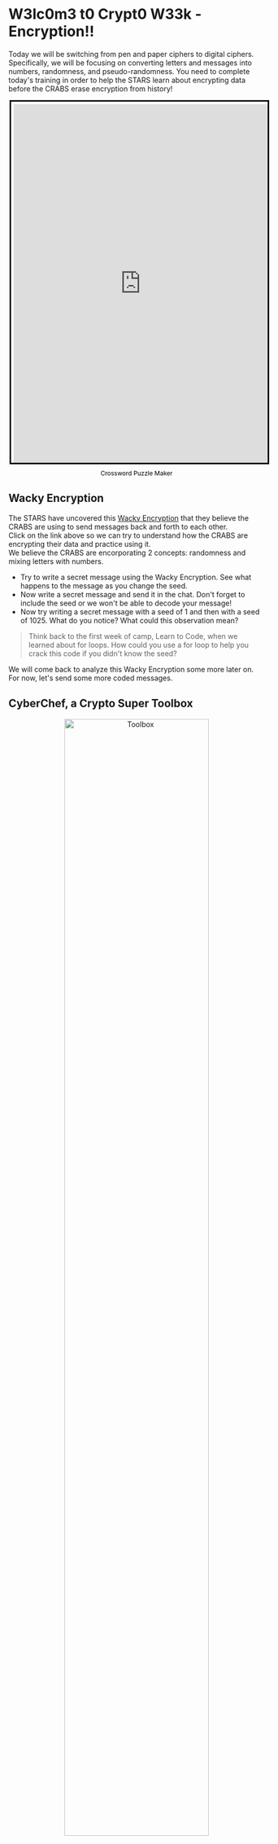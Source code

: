 # W3lc0m3 t0 Crypt0 W33k - Encryption!!

Today we will be switching from pen and paper ciphers to digital ciphers.  
Specifically, we will be focusing on converting letters and messages into numbers, randomness, and pseudo-randomness.  You need to complete today's training in order to help the STARS learn about encrypting data before the CRABS erase encryption from history!

<div style="margin:auto; display:flex; flex-direction:column; height:740px; max-width:500px">
    <iframe border="0" src="https://crosswordlabs.com/embed/encryption-crossword-3?clue_height=40" style="flex:1; width:100%; padding:5px 0px 0 5px; border:3px solid black; "></iframe>
    <a target="_blank" style="align-self:center; font-size:12px; color:black; padding-top:10px; text-decoration:none;text-align:center" href="https://crosswordlabs.com">Crossword Puzzle Maker</a>
</div>

## Wacky Encryption

The STARS have uncovered this [Wacky Encryption](https://codepen.io/AndyNovo/full/jOWqrYQ) that they believe the CRABS are using to send messages back and forth to each other.  
Click on the link above so we can try to understand how the CRABS are encrypting their data and practice using it.  
We believe the CRABS are encorporating 2 concepts: randomness and mixing letters with numbers.

 - Try to write a secret message using the Wacky Encryption. See what happens to the message as you change the seed.
 - Now write a secret message and send it in the chat. Don't forget to include the seed or we won't be able to decode your message!
 - Now try writing a secret message with a seed of 1 and then with a seed of 1025.
  What do you notice? What could this observation mean?

 > Think back to the first week of camp, Learn to Code, when we learned about for loops. 
 > How could you use a for loop to help you crack this code if you didn't know the seed?

We will come back to analyze this Wacky Encryption some more later on. For now, let's send some more coded messages.

## CyberChef, a Crypto Super Toolbox

<center><img src="https://images.unsplash.com/photo-1585569695919-db237e7cc455?ixlib=rb-1.2.1&ixid=eyJhcHBfaWQiOjEyMDd9&auto=format&fit=crop&w=1400&q=60" alt="Toolbox" width="75%"/></center>

The STARS are very serious about keeping information safe, 
so they want you to practicing sending coded messages.  
Let's visit the [CyberChef](https://gchq.github.io/CyberChef/) website, which the STARS use all the time.  
If you are following along with this lesson on your own, it may be helpful to check out [this reference](https://udel.codes/cyberchef) for how to use Cyberchef.  
CyberChef is so useful in cryptography! If we're spies, then CyberChef is our spy kit.  
It can encode and decode messages crazy fast, and all we have to do is tell it 
which kind of cipher to use.  
CyberChef is so smart, sometimes it can even guess the cipher being used without you telling it!

## Converting Letters to Numbers

Yesterday, we looked at ways to code messages by converting the plaintext alphabet 
to a different alphabet that still used letters.  
Today, we are going to look at ways to represent the plaintext alphabet using numbers.  
Let's start by looking up the **A1Z26 Cipher Encode** in CyberChef.  
Type in some messages in the Input Section and see if you can figure out how this cipher works.  
This is the driving cipher behind the Wacky Encryption web app from earlier!

## More Examples and Practice

Here are several messages, copy and paste them into CyberChef to try and decode them.

**A1Z26 Cipher Encoding**  
23 5 12 3 15 13 5 20 15 3 18 25 16 20 15 23 5 5 11 4 1 25 20 23 15

**Binary Encoding**  
01000011 01101111 01101101 01110000 01110101 01110100 01100101 01110010 01110011 00100000 
01100001 01110010 01100101 00100000 01101010 01110101 01110011 01110100 00100000 01100001 
00100000 01100011 01101111 01101100 01101100 01100101 01100011 01110100 01101001 01101111 
01101110 00100000 01101111 01100110 00100000 00110000 01110011 00100000 01100001 01101110 
01100100 00100000 00110001 01110011 00001010

 > *Side Note about Binary*  
 > Binary is the language of computers. Every character you’ve ever typed into a keyboard was 
 > saved as 0s and 1s. The physical representation of this is a light switching on and off in 
 > the CPU to represent 0s and 1s.

**Base64 Encoding**  
Q3liZXJzZWN1cml0eSBpcyBhbGwgYXJvdW5kIHVz

**ASCII Decimal / To Decimal**  
10 84 104 101 32 65 83 67 73 73 32 100 101 99 105 109 97 108 32 115 121 115 116 101 109 32 105 
115 32 115 111 109 101 116 105 109 101 115 32 106 117 115 116 32 99 97 108 108 101 100 32 100 
101 99 105 109 97 108 32 115 121 115 116 101 109

**Hex Encoding**  
72 61 6e 64 6f 6d 6e 65 73 73 20 69 73 20 74 68 65 20 68 65 61 72 74 20 6f 66 20 63 72 79 
70 74 6f 67 72 61 70 68 79

Now, as part of your STARS training, you can encode your own secret message in CyberChef using any method that we just learned. 
Try changing a few characters here and there and use different methods.  
Once you’ve encoded your message, send it in the chat so we can all try to decode it.  
Try to recognize which ciphers other people are using by comparing them to the examples 
we did together and then try to decode the other messages.

Now, you can write another secret message in CyberChef. 
This time, you can use any method of encoding under the “Data Format” tab as long as it 
has a “To” and a “From” tool. 
Try changing a few characters here and there and use different methods.  
Once again, send your encoded message in the chat so we can all try to decode it. 
We may have to use more trial and error this time since you could have used a 
cipher we haven't seen before.

 > Note that everyone can read every message in this stage.  
 > No encryption has happened, only coding, because everyone knows how to decode your messages.  
 > This is good, but the STARS want more secrecy when sending messages so that the CRABS can't decode them.  
 > The STARS really want to *encrypt* their messages, which happens when the way to decode your message is a secret.

## Intro to Encryption

Now that we’ve seen a bunch of ways to convert letters and messages into numbers, 
let’s take it a step further and look at how we can *encrypt* those numbers.  
In order to do that, we would need some way to "mix" secret stuff and plaintext.  

## Intro to Steganography: Hiding In Plain Sight

The STARS have been learning about steganography: the practice of concealing messages within other nonsecret data.  
For your STARS training, you will need to learn about steganography.  
A STARS agent sent you the image below, but there is hidden information in the image that can tell us what time period the CRABS are currently travelling to.  
The agent is "mixing" secret stuff within nonsecret stuff, aka they are using staganography.

<center><img src="https://raw.githubusercontent.com/zelinsky/CTF-Course/master/Forensics/Steganography/stego.png" alt="Leonardo Da Vinci... or is it?"/></center>

Click on [this link](https://raw.githubusercontent.com/zelinsky/CTF-Course/master/Forensics/Steganography/stego.png) to download this seemingly normal image (right click the image and press “Save Image As…”, then save to your computer.)

Then upload the image to [this website](https://georgeom.net/StegOnline/image) and play around until you find the hidden image inside this image!

## Least Significant Bit Method

The secret image was hidden using the ***Least-Significant Bit*** method.

<center><img src="https://i0.wp.com/codeexercise.com/wp-content/uploads/2017/12/HTMLcolors.png?fit=857%2C396&ssl=1" alt="html color chart"/></center>

You may remember from the Learn to Code week of summer camp how 
colors are defined on computers.  
Each color has a set of 3 numbers (that’s numbers, not digits! 
Could be more than 1 digit per number) that make up the color.  
The first number corresponds to the red value, the second number corresponds to the 
green value, and the third number corresponds to the blue value.  
These numbers are called RGB values, (red, green, blue).

The ***Least-Significant Bit*** method works by converting the RGB values into binary (*remember binary was the one with 0s and 1s*) and then changing the last digit of each value (either changing a 1 to a 0 or changing a 0 to a 1).  
This difference is imperceptible to the human eye, and is perfect for hiding an image in another image.

This method of hiding an image within an image is called *Steganography*.

If you’re interested in learning more about Steganography, check out 
[this lesson](https://zelinsky.github.io/CTF-Course/Classes/13.html) which was 
written by other UD Cybersecurity Scholars!

## Randomness: The Heart of Cryptography

Now let’s talk about randomness. Randomness is at the core of cryptography.

There’s no such thing as true randomness created by a computer. Computers use algorithms and generate what we call “pseudo-randomness,” that is they generate something that is as close to random as they can get.

In Minecraft, the game will randomly generate a new terrain everytime you start a new world. But, if you really like a terrain and you want to recreate it, then you can get the ***seed*** for that terrain and use the seed to recreate the exact same terrain. So it seems random at first, but if you are able to recreate a terrain exactly, then it must not be totally random. This is what we call **pseudo-random**.

The same concept applies to random number generators on computers. Computer algorithms also use seeds when they generate pseudo-random numbers. Play around with the Random Numer Generator below. It will use your seed to generate 5 random numbers.

<iframe height="558" style="width: 100%;" scrolling="no" title="Middle Squares" src="https://codepen.io/nikki-pilla/embed/mdVmyMy?height=558&theme-id=light&default-tab=result" frameborder="no" allowtransparency="true" allowfullscreen="true">
  See the Pen <a href='https://codepen.io/nikki-pilla/pen/mdVmyMy'>Middle Squares</a> by Nikki Pilla
  (<a href='https://codepen.io/nikki-pilla'>@nikki-pilla</a>) on <a href='https://codepen.io'>CodePen</a>.
</iframe>

 - Middle Squares is a method used to generate pseudo-random numbers. Do you notice a pattern of how the random numbers are generated by looking at the numbers and their squares?  
 - What happens if you use the same seed?  
 - Do you think this is a good pseudo-random generator? Why or why not?  
 - Try using 0 as the seed. Now try 100. Now try 50. What do you see happening?  

A good pseudo-random generator should not depend much on the seed. It should also have a long cycle, meaning it should visit every number in its range before it starts repeating itself.

At first, the Middle Square Generator seems very random, but the more you mess around with it the more you will find that it is easy to break. Hence, it is not a very good pseudo-random number generator.

## So What Does True Random Look Like?

<center><img src="https://vip.udel.edu/crypto/heckert_gnu.png" alt="normal Gnu"/></center>

Take this image of a Gnu. This is the image in it's normal form, but we would like to encrypt it so that it looks completely random.

<center><img src="https://vip.udel.edu/crypto/ECB.png" alt="encrypted Gnu"/></center>

This is our first attempt at encrypting our Gnu, but we did not do a very good job. You can still see the outline of the Gnu, and the encryption used 1 pattern for the white parts of the image and another pattern for the black parts of the image. This simple encryption made it easy to tell what the true image is.

<center><img src="https://www.tubefilter.com/wp-content/uploads/2018/01/white-noise.jpg" alt="white noise"/></center>

This is an image of white noise, and this is ideally what our encrypted Gnu should look like. You can't make out any hidden pictures from this image, and it looks totally random. This is the standard that cryptographers strive for when encrypting data (letters, numbers, AND pixels).

## The Lava Lamp Wall

<center><img src="https://icdn2.digitaltrends.com/image/digitaltrends/img_6160.jpg" alt="Lava Lamp Wall"/></center>

We now know that computers are great at generating pseudo-random numbers, but they are not so great at generating true random numbers.  
That doesn't mean that we gave up, instead someone found another way to generate true-randomness: lava lamps!

There is a company called Cloudflare that is based in San Francisco, CA. They use lava lamps to generate randomness and they are responsible for keeping 10% of the internet secure.  
Watch this YouTube video to learn about Cloudflare and their lava lamp wall.

<iframe width="680" height="480"
src="https://www.youtube.com/embed/1cUUfMeOijg">
</iframe>

## Can True Random Ever Work?

Let's look back at the [Wacky Encryption](https://codepen.io/AndyNovo/full/jOWqrYQ) from the beginning of our lesson.  
 > Is this encryption true-randomness or pseudo-randomness?  
 > What are the pros and cons of this encryption from a cryptography perspective? Think about the level of encryption (how random it is) and the practicality of it (how easy it is to use).  
 > Can true random ever work?

Building a wall is a lot easier than building a lockable door. 
If you were to make a truly random encryption, how would you decrypt it? 
The sweetspot lies in making an encryption that is pretty random, 
but most importantly has a secure key for decryption.  

## Kerckhoffs's Principle

In cryptography, there's something called [***Kerckhoffs's Principle***.](https://en.wikipedia.org/wiki/Kerckhoffs%27s_principle) 
Basically, this principle states that the security of an encryption scheme should be the security of the key if the lock is built right. That's a little confusing, so lets think about this principle in terms we understand. 

<center><img src="https://hips.hearstapps.com/pop.h-cdn.co/assets/16/02/1452881725-giphy-1.gif" alt="bookcase hidden door"/></center>

This bookcase is the entrance to the CRABS headquarters. 
In this entrance, the lock is the book and the key is pulling on the book. 
As cool as it looks, this bookcase is not secure. 
The CRABS try to keep this bookcase hidden, because they know that a STARS agent could browse 
the bookcase (not knowing that it's a secret door) and stumble upon the right book by accident. 
Then, the STARS can break into the CRABS headquarters!

It would be more secure if everyone already knows where the lock is, but the key is very secure.

<center><img src="https://www.stanbondsecurity.com.au/wp-content/uploads/2016/11/Protective-security-doors-450x502.jpg" alt="locked door"/></center>

This door is the entrance to the STARS headquarters. 
Any CRABS can see the locks on the door in plain sight, and they know it is the entrance. 
However, none of the CRABS can get through the door because they don't have the key (or keys) to get in. 
Even though the lock is more obvious, it doesn't matter because the key is more secure. 
So the STARS headquarters is safe from any CRABS who want to break in.

## What is True Secrecy?

True secrecy (aka the best lock and key) is this:  
When given an encrypted output, every conceivable input is equally likely.  
 > If you are given any cipher from yesterday where the coded message is just **"Y"**, 
 what was the input?
 
## CSPRNG

CSPRNG stand for Cryptographically Secure PseudoRandom Number Generator. 
A CSPRNG generates numbers that are guaranteed to be absolutely random. 
They typically utilize mixing of two pieces of data. 
One of those pieces is usually some kind of environmental data that is hard for an outside observer to predict, such as the time between keystrokes. 
We heard about this kind of environmental data in the Cloudflare video. 

Here we have a [CSPRNG](https://codepen.io/AndyNovo/full/yLezmvN) that uses AES (Advanced Encryption Standard). 
There's a lot of big words here that we don't necessarilly need to understand in order to get the concept. 
Basically what's happening is that this random generator mixes your secret key (known to you and your partner) 
with a random number (that changes with every new encryption) and performs a cipher or ciphers on the output. 
These steps are repeated a certain number of times which is determined by the bytes that you choose. 

Click on the link above to play around with the CSPRNG.

## Kerckhoff's Principle Quiz

Think back to all of the enncoding and encrypting we've done so far.  
Which ones were examples of Kerckhoff's Principle (public code with a secure key)?  
Which ones were examples of security by obscurity (hidden code that is easy to crack)?  
 - Caesar Cipher  
 - Substitution  
 - Baconian  
 - The Wacky Encryption  
 - Number Coding (Binary, Base64, etc.)  
 - Middle Squares  
 - CSPRNG from AES  

## Upping the Security of the Wacky Encryption

Imagine if we took a plaintext message and performed a Caesar Cipher on it. 
Then, we perform a Substitution Cipher on that output. 
Then, we put that output into Base64. 
You can imagine that as we keep piling on these ciphers, the message gets more secure. 
We can see this in action by performing a Caesar Cipher on the output of the Wacky Encryption. 
Take an encrypted message and increase every number by the same amount. 
Now when you decrypt the message in the Wacky Encryption, it will produce a Caesar Cipher. Lets try it.

[Wacky Encryption](https://codepen.io/AndyNovo/full/jOWqrYQ)

## End of this Lesson!

<center><img src="https://memeshappen.com/media/created/2018/07/All-done-for-the-day-Great-job.jpg" alt="all done meme" width="500"/></center>

Congratulations, you made it to the end of your second day of STARS training!  
To mark your achievements, the STARS have presented you with these badges:

![Master of Encryption](https://udel.codes/images/master_of_encryption.png) 
![Randomness Expert](https://udel.codes/images/random_badge.png) 

Today we learned:  
 - any data (message, numbers, picture) can be made digital
 - digital content can be MIXED with other digital content (our hidden picture)
 - if secret messages are MIXED with random content then we have good encryption
   - but only if I can create the EXACT random content again

Thanks for learning with us! You can head back to our [home page for crypto week](https://udel.codes/crypto), you can check out [tomorrow's lesson](https://udel.codes/crypto3), or you can learn more about [the different number systems](https://udel.codes/numbersystems) we explored at the beginning of the lesson.  
See you tomorrow!

